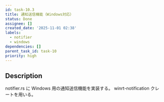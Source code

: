 ```yaml
---
id: task-10.3
title: 通知送信機能（Windows対応）
status: Done
assignee: []
created_date: '2025-11-01 02:38'
labels:
  - notifier
  - windows
dependencies: []
parent_task_id: task-10
priority: high
---
```


## Description

<!-- SECTION:DESCRIPTION:BEGIN -->
notifier.rs に Windows 用の通知送信機能を実装する。
winrt-notification クレートを用いる。
<!-- SECTION:DESCRIPTION:END -->
